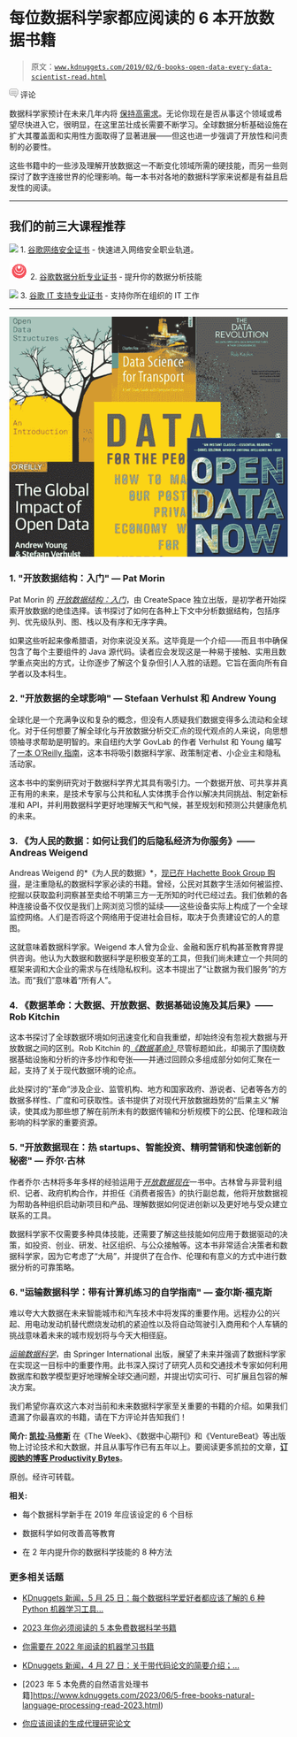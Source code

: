 # 每位数据科学家都应阅读的 6 本开放数据书籍

> 原文：[`www.kdnuggets.com/2019/02/6-books-open-data-every-data-scientist-read.html`](https://www.kdnuggets.com/2019/02/6-books-open-data-every-data-scientist-read.html)

![c](img/3d9c022da2d331bb56691a9617b91b90.png) 评论

数据科学家预计在未来几年内将 [保持高需求](https://www.ibm.com/analytics/us/en/technology/data-science/quant-crunch.html)。无论你现在是否从事这个领域或希望尽快进入它，很明显，在这里茁壮成长需要不断学习。全球数据分析基础设施在扩大其覆盖面和实用性方面取得了显著进展——但这也进一步强调了开放性和问责制的必要性。

这些书籍中的一些涉及理解开放数据这一不断变化领域所需的硬技能，而另一些则探讨了数字连接世界的伦理影响。每一本书对各地的数据科学家来说都是有益且启发性的阅读。

* * *

## 我们的前三大课程推荐

![](img/0244c01ba9267c002ef39d4907e0b8fb.png) 1\. [谷歌网络安全证书](https://www.kdnuggets.com/google-cybersecurity) - 快速进入网络安全职业轨道。

![](img/e225c49c3c91745821c8c0368bf04711.png) 2\. [谷歌数据分析专业证书](https://www.kdnuggets.com/google-data-analytics) - 提升你的数据分析技能

![](img/0244c01ba9267c002ef39d4907e0b8fb.png) 3\. [谷歌 IT 支持专业证书](https://www.kdnuggets.com/google-itsupport) - 支持你所在组织的 IT 工作

* * *

![Books](img/26a2ae3174674510c3c33404113d82e9.png)

### **1\. "开放数据结构：入门" — Pat Morin**

Pat Morin 的 [*开放数据结构：入门*](https://www.amazon.com/Open-Data-Structures-Introduction-Enriched/dp/1927356385)，由 CreateSpace 独立出版，是初学者开始探索开放数据的绝佳选择。该书探讨了如何在各种上下文中分析数据结构，包括序列、优先级队列、图、栈以及有序和无序字典。

如果这些听起来像希腊语，对你来说没关系。这毕竟是一个介绍——而且书中确保包含了每个主要组件的 Java 源代码。读者应会发现这是一种易于接触、实用且数学重点突出的方式，让你逐步了解这个复杂但引人入胜的话题。它旨在面向所有自学者以及本科生。

### **2\. "开放数据的全球影响" — Stefaan Verhulst 和 Andrew Young**

全球化是一个充满争议和复杂的概念，但没有人质疑我们数据变得多么流动和全球化。对于任何想要了解全球化与开放数据分析交汇点的现代观点的人来说，向思想领袖寻求帮助是明智的。来自纽约大学 GovLab 的作者 Verhulst 和 Young 编写了[一本 O’Reilly 指南](https://www.oreilly.com/library/view/the-global-impact/9781492042785/)，这本书将吸引数据科学家、政策制定者、小企业主和隐私活动家。

这本书中的案例研究对于数据科学界尤其具有吸引力。一个数据开放、可共享并真正有用的未来，是技术专家与公共和私人实体携手合作以解决共同挑战、制定新标准和 API，并利用数据科学更好地理解天气和气候，甚至规划和预测公共健康危机的未来。

### **3. 《为人民的数据：如何让我们的后隐私经济为你服务》——Andreas Weigend**

Andreas Weigend 的*《为人民的数据》*，[现已在 Hachette Book Group 购得](https://www.hachettebookgroup.com/titles/andreas-weigend/data-for-the-people/9780465096534/?lens=basic-books)，是注重隐私的数据科学家必读的书籍。曾经，公民对其数字生活如何被监控、挖掘以获取盈利洞察甚至卖给不明第三方一无所知的时代已经过去。我们依赖的各种连接设备不仅仅是我们上网浏览习惯的延续——这些设备实际上构成了一个全球监控网络。人们是否将这个网络用于促进社会目标，取决于负责建设它的人的意图。

这就意味着数据科学家。Weigend 本人曾为企业、金融和医疗机构甚至教育界提供咨询。他认为大数据和数据科学是积极变革的工具，但我们尚未建立一个共同的框架来调和大企业的需求与在线隐私权利。这本书提出了“让数据为我们服务”的方法。而“我们”意味着“所有人”。

### **4. 《数据革命：大数据、开放数据、数据基础设施及其后果》——Rob Kitchin**

这本书探讨了全球数据环境如何迅速变化和自我重塑，却始终没有忽视大数据与开放数据之间的区别。Rob Kitchin 的[*《数据革命》*](https://www.amazon.com/Data-Revolution-Infrastructures-Their-Consequences/dp/1446287483)尽管标题如此，却揭示了围绕数据基础设施和分析的许多炒作和夸张——并通过回顾众多组成部分如何汇聚在一起，支持了关于现代数据环境的论点。

此处探讨的“革命”涉及企业、监管机构、地方和国家政府、游说者、记者等各方的数据多样性、广度和可获取性。该书提供了对现代开放数据趋势的“后果主义”解读，使其成为那些想了解在前所未有的数据传输和分析规模下的公民、伦理和政治影响的科学家的重要资源。

### **5\. "开放数据现在：热 startups、智能投资、精明营销和快速创新的秘密" — 乔尔·古林**

作者乔尔·古林将多年多样的经验运用于[*开放数据现在*](https://www.amazon.com/Open-Data-Now-Investing-Innovation/dp/0071829776)一书中。古林曾与非营利组织、记者、政府机构合作，并担任《消费者报告》的执行副总裁，他将开放数据视为帮助各种组织启动新项目和产品、理解数据如何促进创新以及更好地与受众建立联系的工具。

数据科学家不仅需要多种具体技能，还需要了解这些技能如何应用于数据驱动的决策，如投资、创业、研发、社区组织、与公众接触等。这本书非常适合决策者和数据科学家，因为它考虑了“大局”，并提供了在合作、伦理和有意义的方式中进行数据分析的可靠策略。

### **6\. "运输数据科学：带有计算机练习的自学指南" — 查尔斯·福克斯**

难以夸大大数据在未来智能城市和汽车技术中将发挥的重要作用。远程办公的兴起、用电动发动机替代燃烧发动机的紧迫性以及将自动驾驶引入商用和个人车辆的挑战意味着未来的城市规划将与今天大相径庭。

[*运输数据科学*](https://www.springer.com/gp/book/9783319729527)，由 Springer International 出版，展望了未来并强调了数据科学家在实现这一目标中的重要作用。此书深入探讨了研究人员和交通技术专家如何利用数据库和数学模型更好地理解全球交通问题，并提出切实可行、可扩展且包容的解决方案。

我们希望你喜欢这六本对当前和未来数据科学家至关重要的书籍的介绍。如果我们遗漏了你最喜欢的书籍，请在下方评论并告知我们！

**简介: [凯拉·马修斯](http://productivitybytes.com/subscribe-to-productivity-bytes/)** 在《The Week》、《数据中心期刊》和《VentureBeat》等出版物上讨论技术和大数据，并且从事写作已有五年以上。要阅读更多凯拉的文章，[**订阅她的博客 Productivity Bytes**](http://productivitybytes.com/subscribe-to-productivity-bytes/)。

原创。经许可转载。

**相关:**

+   每个数据科学新手在 2019 年应该设定的 6 个目标

+   数据科学如何改善高等教育

+   在 2 年内提升你的数据科学技能的 8 种方法

### 更多相关话题

+   [KDnuggets 新闻，5 月 25 日：每个数据科学爱好者都应该了解的 6 种 Python 机器学习工具…](https://www.kdnuggets.com/2022/n21.html)

+   [2023 年你必须阅读的 5 本免费数据科学书籍](https://www.kdnuggets.com/2023/01/5-free-data-science-books-must-read-2023.html)

+   [你需要在 2022 年阅读的机器学习书籍](https://www.kdnuggets.com/2022/04/machine-learning-books-need-read-2022.html)

+   [KDnuggets 新闻，4 月 27 日：关于带代码论文的简要介绍；…](https://www.kdnuggets.com/2022/n17.html)

+   [2023 年 5 本免费的自然语言处理书籍]https://www.kdnuggets.com/2023/06/5-free-books-natural-language-processing-read-2023.html)

+   [你应该阅读的生成代理研究论文](https://www.kdnuggets.com/generative-agent-research-papers-you-should-read)
